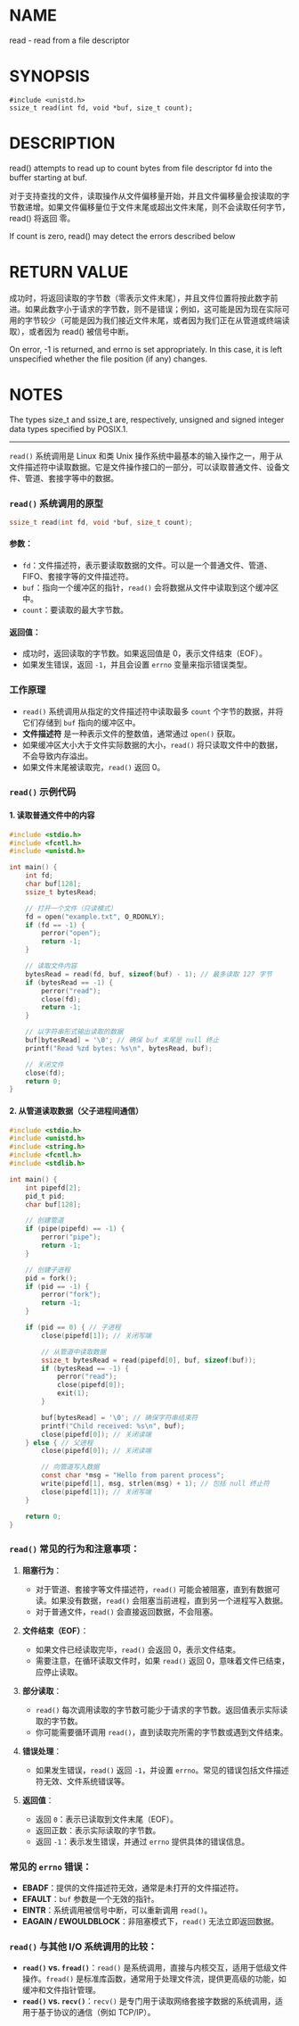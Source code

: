 # NAME 
read - read from a file descriptor

# SYNOPSIS
```
#include <unistd.h>
ssize_t read(int fd, void *buf, size_t count);
```

# DESCRIPTION
read() attempts to read up to count bytes from file descriptor fd into the buffer starting at buf.

对于支持查找的文件，读取操作从文件偏移量开始，并且文件偏移量会按读取的字节数递增。如果文件偏移量位于文件末尾或超出文件末尾，则不会读取任何字节，read() 将返回
零。

If count is zero, read() may detect the errors described below

# RETURN VALUE
成功时，将返回读取的字节数（零表示文件末尾），并且文件位置将按此数字前进。如果此数字小于请求的字节数，则不是错误；例如，这可能是因为现在实际可用的字节较少（可能是因为我们接近文件末尾，或者因为我们正在从管道或终端读取），或者因为 read() 被信号中断。

On error, -1 is returned, and errno is set appropriately. In this case, it is left unspecified whether the file position (if any) changes.

# NOTES
The types size_t and ssize_t are, respectively, unsigned and signed integer data types specified by POSIX.1.

---
`read()` 系统调用是 Linux 和类 Unix 操作系统中最基本的输入操作之一，用于从文件描述符中读取数据。它是文件操作接口的一部分，可以读取普通文件、设备文件、管道、套接字等中的数据。

### `read()` 系统调用的原型

```c
ssize_t read(int fd, void *buf, size_t count);
```

#### 参数：
- `fd`：文件描述符，表示要读取数据的文件。可以是一个普通文件、管道、FIFO、套接字等的文件描述符。
- `buf`：指向一个缓冲区的指针，`read()` 会将数据从文件中读取到这个缓冲区中。
- `count`：要读取的最大字节数。

#### 返回值：
- 成功时，返回读取的字节数。如果返回值是 0，表示文件结束（EOF）。
- 如果发生错误，返回 `-1`，并且会设置 `errno` 变量来指示错误类型。

### 工作原理
- `read()` 系统调用从指定的文件描述符中读取最多 `count` 个字节的数据，并将它们存储到 `buf` 指向的缓冲区中。
- **文件描述符** 是一种表示文件的整数值，通常通过 `open()` 获取。
- 如果缓冲区大小大于文件实际数据的大小，`read()` 将只读取文件中的数据，不会导致内存溢出。
- 如果文件末尾被读取完，`read()` 返回 0。

### `read()` 示例代码

#### 1. 读取普通文件中的内容

```c
#include <stdio.h>
#include <fcntl.h>
#include <unistd.h>

int main() {
    int fd;
    char buf[128];
    ssize_t bytesRead;

    // 打开一个文件（只读模式）
    fd = open("example.txt", O_RDONLY);
    if (fd == -1) {
        perror("open");
        return -1;
    }

    // 读取文件内容
    bytesRead = read(fd, buf, sizeof(buf) - 1); // 最多读取 127 字节
    if (bytesRead == -1) {
        perror("read");
        close(fd);
        return -1;
    }

    // 以字符串形式输出读取的数据
    buf[bytesRead] = '\0'; // 确保 buf 末尾是 null 终止
    printf("Read %zd bytes: %s\n", bytesRead, buf);

    // 关闭文件
    close(fd);
    return 0;
}
```

#### 2. 从管道读取数据（父子进程间通信）

```c
#include <stdio.h>
#include <unistd.h>
#include <string.h>
#include <fcntl.h>
#include <stdlib.h>

int main() {
    int pipefd[2];
    pid_t pid;
    char buf[128];

    // 创建管道
    if (pipe(pipefd) == -1) {
        perror("pipe");
        return -1;
    }

    // 创建子进程
    pid = fork();
    if (pid == -1) {
        perror("fork");
        return -1;
    }

    if (pid == 0) { // 子进程
        close(pipefd[1]); // 关闭写端

        // 从管道中读取数据
        ssize_t bytesRead = read(pipefd[0], buf, sizeof(buf));
        if (bytesRead == -1) {
            perror("read");
            close(pipefd[0]);
            exit(1);
        }

        buf[bytesRead] = '\0'; // 确保字符串结束符
        printf("Child received: %s\n", buf);
        close(pipefd[0]); // 关闭读端
    } else { // 父进程
        close(pipefd[0]); // 关闭读端

        // 向管道写入数据
        const char *msg = "Hello from parent process";
        write(pipefd[1], msg, strlen(msg) + 1); // 包括 null 终止符
        close(pipefd[1]); // 关闭写端
    }

    return 0;
}
```

### `read()` 常见的行为和注意事项：

1. **阻塞行为**：
   - 对于管道、套接字等文件描述符，`read()` 可能会被阻塞，直到有数据可读。如果没有数据，`read()` 会阻塞当前进程，直到另一个进程写入数据。
   - 对于普通文件，`read()` 会直接返回数据，不会阻塞。

2. **文件结束（EOF）**：
   - 如果文件已经读取完毕，`read()` 会返回 0，表示文件结束。
   - 需要注意，在循环读取文件时，如果 `read()` 返回 0，意味着文件已结束，应停止读取。

3. **部分读取**：
   - `read()` 每次调用读取的字节数可能少于请求的字节数。返回值表示实际读取的字节数。
   - 你可能需要循环调用 `read()`，直到读取完所需的字节数或遇到文件结束。

4. **错误处理**：
   - 如果发生错误，`read()` 返回 `-1`，并设置 `errno`。常见的错误包括文件描述符无效、文件系统错误等。

5. **返回值**：
   - 返回 `0`：表示已读取到文件末尾（EOF）。
   - 返回正数：表示实际读取的字节数。
   - 返回 `-1`：表示发生错误，并通过 `errno` 提供具体的错误信息。

### 常见的 `errno` 错误：
- **EBADF**：提供的文件描述符无效，通常是未打开的文件描述符。
- **EFAULT**：`buf` 参数是一个无效的指针。
- **EINTR**：系统调用被信号中断，可以重新调用 `read()`。
- **EAGAIN / EWOULDBLOCK**：非阻塞模式下，`read()` 无法立即返回数据。

### `read()` 与其他 I/O 系统调用的比较：
- **`read()` vs. `fread()`**：`read()` 是系统调用，直接与内核交互，适用于低级文件操作。`fread()` 是标准库函数，通常用于处理文件流，提供更高级的功能，如缓冲和文件指针管理。
- **`read()` vs. `recv()`**：`recv()` 是专门用于读取网络套接字数据的系统调用，适用于基于协议的通信（例如 TCP/IP）。

